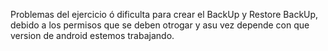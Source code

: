 Problemas del ejercicio ó dificulta para crear el BackUp y Restore BackUp, debido a los permisos que se deben otrogar y asu vez depende con que version de android estemos trabajando.
